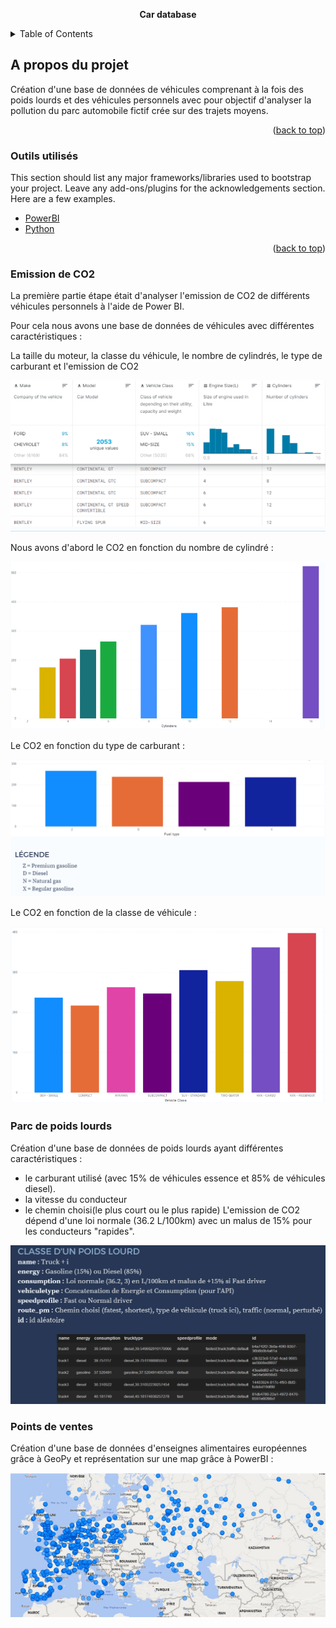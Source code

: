 <div id="top"></div>
  <p align="center">
    <a ><strong>Car database</strong></a>
  </p>
</div>



<!-- TABLE OF CONTENTS -->
<details>
  <summary>Table of Contents</summary>
  <ol>
    <li>
      <a href="https://github.com/esnaultloic/CarDatabase/blob/master/ProjectBICars.pbix">Emission de CO2</a>
    </li>
    <li><a href="https://github.com/esnaultloic/CarDatabase/blob/master/create_truck.ipynb">Parc de poids lourds</a>
    <li><a href="#PoS">Points de vente</a></li>
    </li>
  </ol>
</details>



<!-- ABOUT THE PROJECT -->
## A propos du projet

Création d'une base de données de véhicules comprenant à la fois des poids lourds et des véhicules personnels avec pour objectif d'analyser la pollution du parc automobile fictif crée sur des trajets moyens.

<p align="right">(<a href="#top">back to top</a>)</p>

### Outils utilisés

This section should list any major frameworks/libraries used to bootstrap your project. Leave any add-ons/plugins for the acknowledgements section. Here are a few examples.

* [PowerBI](https://powerbi.microsoft.com/fr-fr/)
* [Python](https://python.org)

<p align="right">(<a href="#top">back to top</a>)</p>

### Emission de CO2

La première partie étape était d'analyser l'emission de CO2 de différents véhicules personnels à l'aide de Power BI.

Pour cela nous avons une base de données de véhicules avec différentes caractéristiques :

La taille du moteur, la classe du véhicule, le nombre de cylindrés, le type de carburant et l'emission de CO2

<img src="images/BDDVehicule.png" alt="Screen">

Nous avons d'abord le CO2 en fonction du nombre de cylindré :

<img src="images/CO2Cylinder.png" alt="Screen">

Le CO2 en fonction du type de carburant :

<img src="images/CO2Carburant.png" alt="Screen">

Le CO2 en fonction de la classe de véhicule :

<img src="images/CO2Class.png" alt="Screen">

### Parc de poids lourds

Création d'une base de données de poids lourds ayant différentes caractéristiques : 
- le carburant utilisé (avec 15% de véhicules essence et 85% de véhicules diesel). 
- la vitesse du conducteur
- le chemin choisi(le plus court ou le plus rapide)
L'emission de CO2 dépend d'une loi normale (36.2 L/100km) avec un malus de 15% pour les conducteurs "rapides".

<img src="images/PoidsLourds2.png" alt="Screen">

### Points de ventes

Création d'une base de données d'enseignes alimentaires européennes grâce à GeoPy et représentation sur une map grâce à PowerBI :

<img src="images/PoS2.png" alt="Screen">

